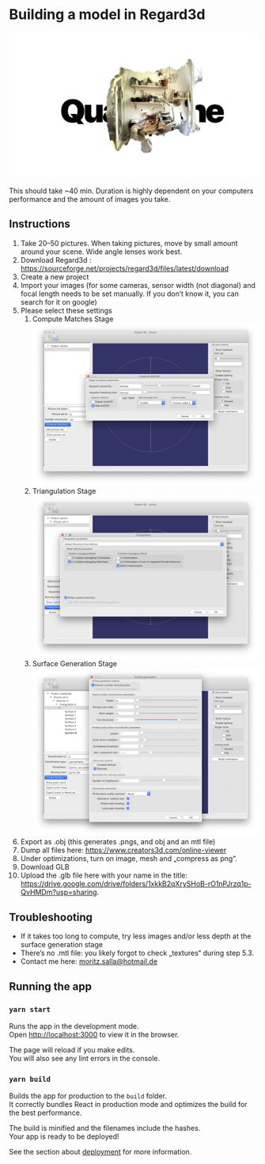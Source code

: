 # Building a model in Regard3d

![Image](./images/screenshot.jpg)

This should take ~40 min. Duration is highly dependent on your computers performance and the amount of images you take.

## Instructions

1. Take 20–50 pictures. When taking pictures, move by small amount around your scene. Wide angle lenses work best.
2. Download Regard3d : https://sourceforge.net/projects/regard3d/files/latest/download
3. Create a new project
4. Import your images (for some cameras, sensor width (not diagonal) and focal length needs to be set manually. If you don’t know it, you can search for it on google)
5. Please select these settings
   1. Compute Matches Stage
      ![Image](./images/screenshot1.jpg)
   2. Triangulation Stage
      ![Image](./images/screenshot2.jpg)
   3. Surface Generation Stage
      ![Image](./images/screenshot3.jpg)
6. Export as .obj (this generates .pngs, and obj and an mtl file)
7. Dump all files here: https://www.creators3d.com/online-viewer
8. Under optimizations, turn on image, mesh and „compress as png“.
9. Download GLB
10. Upload the .glb file here with your name in the title: https://drive.google.com/drive/folders/1xkkB2qXrySHoB-rO1nPJrzq1p-QvHMDm?usp=sharing.

## Troubleshooting

- If it takes too long to compute, try less images and/or less depth at the surface generation stage
- There’s no .mtl file: you likely forgot to check „textures“ during step 5.3.
- Contact me here: moritz.salla@hotmail.de

## Running the app

### `yarn start`

Runs the app in the development mode.<br />
Open [http://localhost:3000](http://localhost:3000) to view it in the browser.

The page will reload if you make edits.<br />
You will also see any lint errors in the console.

### `yarn build`

Builds the app for production to the `build` folder.<br />
It correctly bundles React in production mode and optimizes the build for the best performance.

The build is minified and the filenames include the hashes.<br />
Your app is ready to be deployed!

See the section about [deployment](https://facebook.github.io/create-react-app/docs/deployment) for more information.
